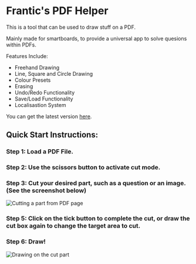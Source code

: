 # Frantic's PDF Helper
This is a tool that can be used to draw stuff on a PDF.

Mainly made for smartboards, to provide a universal app to solve quesions within PDFs.

Features Include:
- Freehand Drawing
- Line, Square and Circle Drawing
- Colour Presets
- Erasing
- Undo/Redo Functionality
- Save/Load Functionality
- Localisastion System

You can get the latest version [here](https://github.com/edgarbarney/FranticsPDFHelper/releases/latest).

## Quick Start Instructions:
### Step 1: Load a PDF File.  
### Step 2: Use the scissors button to activate cut mode.  
### Step 3: Cut your desired part, such as a question or an image. (See the screenshot below)
![Cutting a part from PDF page](https://i.ibb.co/3m1N4Zrj/PDFCut.png)
### Step 5: Click on the tick button to complete the cut, or draw the cut box again to change the target area to cut.
### Step 6: Draw!
![Drawing on the cut part](https://i.ibb.co/bq8LDtG/PDFCut-Edit.png)
